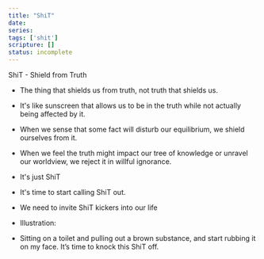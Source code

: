 ```yaml
---
title: "ShiT"
date: 
series: 
tags: ['shit']
scripture: []
status: incomplete
---
```


ShiT - Shield from Truth

- The thing that shields us from truth, not truth that shields us.
- It's like sunscreen that allows us to be in the truth while not actually being affected by it.
- When we sense that some fact will disturb our equilibrium, we shield ourselves from it.
- When we feel the truth might impact our tree of knowledge or unravel our worldview, we reject it in willful ignorance.
- It's just ShiT
- It's time to start calling ShiT out.
- We need to invite ShiT kickers into our life

- Illustration:
- Sitting on a toilet and pulling out a brown substance, and start rubbing it on my face. It’s time to knock this ShiT off.